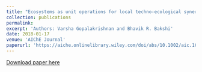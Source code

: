 ```yaml
---
title: "Ecosystems as unit operations for local techno‐ecological synergy: Integrated process design with treatment wetlands"
collection: publications
permalink: 
excerpt: 'Authors: Varsha Gopalakrishnan and Bhavik R. Bakshi'
date: 2018-01-17
venue: 'AIChE Journal'
paperurl: 'https://aiche.onlinelibrary.wiley.com/doi/abs/10.1002/aic.16093'
---
```



[Download paper here](https://aiche.onlinelibrary.wiley.com/doi/abs/10.1002/aic.16093)

<!--Recommended citation: Gopalakrishnan, Varsha, Bhavik R. Bakshi, and Guy Ziv. "Assessing the capacity of local ecosystems to meet industrial demand for ecosystem services." AIChE Journal 62, no. 9 (2016): 3319-3333.-->
